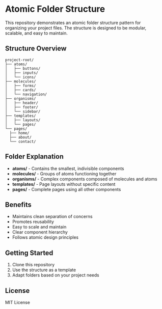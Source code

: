 # Atomic Folder Structure

This repository demonstrates an atomic folder structure pattern for organizing your project files. The structure is designed to be modular, scalable, and easy to maintain.

## Structure Overview

```
project-root/
├── atoms/
│   ├── buttons/
│   ├── inputs/
│   └── icons/
├── molecules/
│   ├── forms/
│   ├── cards/
│   └── navigation/
├── organisms/
│   ├── header/
│   ├── footer/
│   └── sidebar/
├── templates/
│   ├── layouts/
│   └── pages/
└── pages/
  ├── home/
  ├── about/
  └── contact/
```

## Folder Explanation

- **atoms/** - Contains the smallest, indivisible components
- **molecules/** - Groups of atoms functioning together
- **organisms/** - Complex components composed of molecules and atoms
- **templates/** - Page layouts without specific content
- **pages/** - Complete pages using all other components

## Benefits

- Maintains clean separation of concerns
- Promotes reusability
- Easy to scale and maintain
- Clear component hierarchy
- Follows atomic design principles

## Getting Started

1. Clone this repository
2. Use the structure as a template
3. Adapt folders based on your project needs

## License

MIT License
